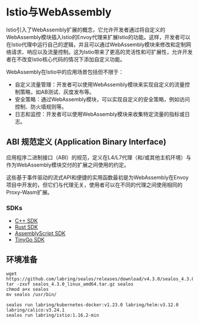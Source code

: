 # Istio与WebAssembly

Istio引入了WebAssembly扩展的概念，它允许开发者通过将自定义的WebAssembly模块插入Istio的Envoy代理来扩展Istio的功能。这样，开发者可以在Istio代理中运行自己的逻辑，并且可以通过WebAssembly模块来修改和定制网络请求、响应以及流量控制。这为Istio带来了更高的灵活性和可扩展性，允许开发者在不改变Istio核心代码的情况下添加自定义功能。

WebAssembly在Istio中的应用场景包括但不限于：

- 自定义流量管理：开发者可以使用WebAssembly模块来实现自定义的流量控制策略，如AB测试、灰度发布等。
- 安全策略：通过WebAssembly模块，可以实现自定义的安全策略，例如访问控制、防火墙规则等。
- 日志和监控：开发者可以使用WebAssembly模块来收集特定流量的指标或日志。

## ABI 规范定义 (Application Binary Interface)

应用程序二进制接口（ABI）的规范，定义在L4/L7代理（和/或其他主机环境）与作为WebAssembly模块交付的扩展之间使用的约定。

这些基于事件驱动的流式API和便捷的实用函数最初是为WebAssembly在Envoy项目中开发的，但它们与代理无关，使用者可以在不同的代理之间使用相同的Proxy-Wasm扩展。

### SDKs

- [C++ SDK](https://github.com/proxy-wasm/proxy-wasm-cpp-sdk)
- [Rust SDK](https://github.com/proxy-wasm/proxy-wasm-rust-sdk)
- [AssemblyScript SDK](https://github.com/solo-io/proxy-runtime)
- [TinyGo SDK](https://github.com/tetratelabs/proxy-wasm-go-sdk)

## 环境准备

```shell
wget https://github.com/labring/sealos/releases/download/v4.3.0/sealos_4.3.0_linux_amd64.tar.gz
tar -zxvf sealos_4.3.0_linux_amd64.tar.gz sealos
chmod a+x sealos 
mv sealos /usr/bin/
```

```shell
sealos run labring/kubernetes-docker:v1.23.0 labring/helm:v3.12.0 labring/calico:v3.24.1
sealos run labring/istio:1.16.2-min
```

